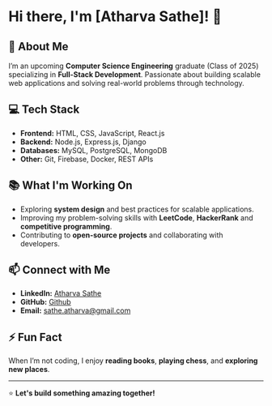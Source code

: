 # Hi there, I'm [Atharva Sathe]! 👋

## 🚀 About Me
I’m an upcoming **Computer Science Engineering** graduate (Class of 2025) specializing in **Full-Stack Development**. Passionate about building scalable web applications and solving real-world problems through technology.

## 💻 Tech Stack
- **Frontend:** HTML, CSS, JavaScript, React.js
- **Backend:** Node.js, Express.js, Django
- **Databases:** MySQL, PostgreSQL, MongoDB
- **Other:** Git, Firebase, Docker, REST APIs

## 📚 What I'm Working On
- Exploring **system design** and best practices for scalable applications.
- Improving my problem-solving skills with **LeetCode**, **HackerRank** and **competitive programming**.
- Contributing to **open-source projects** and collaborating with developers.

## 📫 Connect with Me
- **LinkedIn:** [Atharva Sathe](https://linkedin.com/in/your-profile)
- **GitHub:** [Github](https://github.com/your-username)
- **Email:** sathe.atharva@gmail.com

## ⚡ Fun Fact
When I’m not coding, I enjoy **reading books**, **playing chess**, and **exploring new places**.

---

⭐ **Let's build something amazing together!**  
